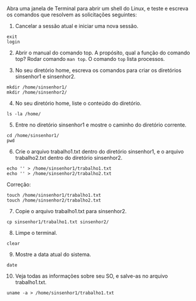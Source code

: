 Abra uma janela de Terminal para abrir um shell do Linux, e teste e escreva os comandos que resolvem as solicitações seguintes:

1. Cancelar a sessão atual e iniciar uma nova sessão.
```shell
exit
login
```
2. Abrir o manual do comando top. A propósito, qual a função do comando top?
Rodar comando `man top`. O comando `top` lista processos.

3. No seu diretório home, escreva os comandos para criar os diretórios sinsenhor1 e sinsenhor2.
```shell
mkdir /home/sinsenhor1/
mkdir /home/sinsenhor2/
```

4. No seu diretório home, liste o conteúdo do diretório.
```shell
ls -la /home/
```
5. Entre no diretório sinsenhor1 e mostre o caminho do diretório corrente.
```shell
cd /home/sinsenhor1/
pwd
```

6. Crie o arquivo trabalho1.txt dentro do diretório sinsenhor1, e o arquivo trabalho2.txt dentro do diretório sinsenhor2.
```shell
echo '' > /home/sinsenhor1/trabalho1.txt
echo '' > /home/sinsenhor2/trabalho2.txt
```
Correção:
```shell
touch /home/sinsenhor1/trabalho1.txt
touch /home/sinsenhor2/trabalho2.txt
```
7. Copie o arquivo trabalho1.txt para sinsenhor2.
```shell
cp sinsenhor1/trabalho1.txt sinsenhor2/
```

8. Limpe o terminal.
```shell
clear
```
9.  Mostre a data atual do sistema.
```shell
date
```

10.  Veja todas as informações sobre seu SO, e salve-as no arquivo trabalho1.txt.
```shell
uname -a > /home/sinsenhor1/trabalho1.txt
```
